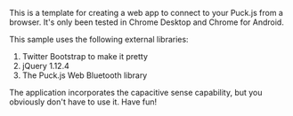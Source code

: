 This is a template for creating a web app to connect to your Puck.js from a browser. It's only been tested in Chrome Desktop and Chrome for Android.

This sample uses the following external libraries:

1. Twitter Bootstrap to make it pretty
2. jQuery 1.12.4
3. The Puck.js Web Bluetooth library

The application incorporates the capacitive sense capability, but you obviously don't have to use it.  Have fun!
